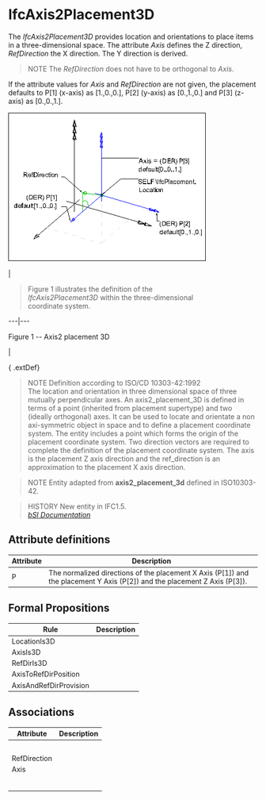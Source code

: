 IfcAxis2Placement3D
===================
The _IfcAxis2Placement3D_ provides location and orientations to place items in
a three-dimensional space. The attribute _Axis_ defines the Z direction,
_RefDirection_ the X direction. The Y direction is derived.  
  
> NOTE  The _RefDirection_ does not have to be orthogonal to _Axis_.  
  
If the attribute values for _Axis_ and _RefDirection_ are not given, the
placement defaults to P[1] (x-axis) as [1.,0.,0.], P[2] (y-axis) as [0.,1.,0.]
and P[3] (z-axis) as [0.,0.,1.].  
  
  
  
  
![axis2 placement 2D](../figures/ifcaxis2placement3d-layout1.gif)  
  
|  

>  
>  Figure 1 illustrates the definition of the  
>  _IfcAxis2Placement3D_ within the three-dimensional  
>  coordinate system.  
>

  
  
  
---|---  
  
  
  

Figure 1 -- Axis2 placement 3D

  
  
|  
  
  
  
  
  
  
{ .extDef}  
> NOTE  Definition according to ISO/CD 10303-42:1992  
> The location and orientation in three dimensional space of three mutually
> perpendicular axes. An axis2_placement_3D is defined in terms of a point
> (inherited from placement supertype) and two (ideally orthogonal) axes. It
> can be used to locate and orientate a non axi-symmetric object in space and
> to define a placement coordinate system. The entity includes a point which
> forms the origin of the placement coordinate system. Two direction vectors
> are required to complete the definition of the placement coordinate system.
> The axis is the placement Z axis direction and the ref_direction is an
> approximation to the placement X axis direction.  
  
> NOTE  Entity adapted from **axis2_placement_3d** defined in ISO10303-42.  
  
> HISTORY  New entity in IFC1.5.  
[ _bSI
Documentation_](https://standards.buildingsmart.org/IFC/DEV/IFC4_2/FINAL/HTML/schema/ifcgeometryresource/lexical/ifcaxis2placement3d.htm)


Attribute definitions
---------------------
| Attribute   | Description                                                                                                               |
|-------------|---------------------------------------------------------------------------------------------------------------------------|
| P           | The normalized directions of the placement X Axis (P[1]) and the placement Y Axis (P[2]) and the placement Z Axis (P[3]). |

Formal Propositions
-------------------
| Rule                   | Description   |
|------------------------|---------------|
| LocationIs3D           |               |
| AxisIs3D               |               |
| RefDirIs3D             |               |
| AxisToRefDirPosition   |               |
| AxisAndRefDirProvision |               |

Associations
------------
| Attribute    | Description   |
|--------------|---------------|
|              |               |
|              |               |
|              |               |
|              |               |
|              |               |
| RefDirection |               |
| Axis         |               |
|              |               |
|              |               |
|              |               |
|              |               |
|              |               |
|              |               |

